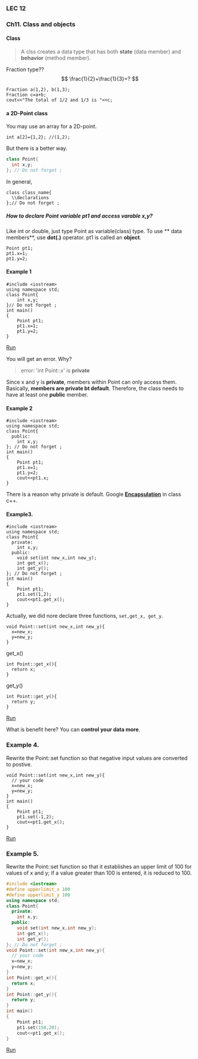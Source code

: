 ### LEC 12

### Ch11. Class and objects

#### Class
> A clss creates a data type that has both **state** (data member) and **behavior** (method member).

Fraction type??
$$
\frac{1}{2}+\frac{1}{3}=?
$$
```
Fraction a(1,2), b(1,3);
Fraction c=a+b;
cout<<"The total of 1/2 and 1/3 is "<<c;
```

#### a 2D-Point class
You may use an array for a 2D-point.
```
int a[2]={1,2}; //(1,2);
```
But there is a better way.

```c++
class Point{
  int x,y;
}; // Do not forget ;
```
In general,
```
class class_name{
  \\declarations
};// Do not forget ;
```
##### How to declare Point variable pt1 and access varable x,y?
Like int or double, just type Point as variable(class) type.
To use ** data members**, use **dot(.)** operator.
pt1 is called an **object**.
```
Point pt1;
pt1.x=1;
pt1.y=2;
```
#### Example 1
```
#include <iostream>
using namespace std;
class Point{
    int x,y;
}// Do not forget ;
int main()
{
    Point pt1;
    pt1.x=1;
    pt1.y=2;
}
```
[Run](http://cpp.sh/76gu)

You will get an error. Why?
>error: 'int Point::x' is **private** 

Since x and y is **private**, members within Point can only access them.
Basically, **members are private bt default**.
Therefore, the class needs to have at least one **public** member.
#### Example 2
```
#include <iostream>
using namespace std;
class Point{
  public:
    int x,y;
}; // Do not forget ;
int main()
{
    Point pt1;
    pt1.x=1;
    pt1.y=2;
    cout<<pt1.x;
}
```
There is a reason why private is default.
Google  [**Encapsulation**](http://en.wikipedia.org/wiki/Encapsulation_%28object-oriented_programming%29)  in class c++.

#### Example3.
```
#include <iostream>
using namespace std;
class Point{
  private:
    int x,y;
  public:
    void set(int new_x,int new_y);
    int get_x();
    int get_y();
}; // Do not forget ;
int main()
{
    Point pt1;
    pt1.set(1,2);
    cout<<pt1.get_x();
}
```
Actually, we did nore declare three functions, `set,get_x, get_y`.
```
void Point::set(int new_x,int new_y){
  x=new_x;
  y=new_y;
}
```
get_x()
```
int Point::get_x(){
  return x;
}
```
get_y()
```
int Point::get_y(){
  return y;
}
```
[Run](http://cpp.sh/3ipo)

What is benefit here? You can **control your data more**.
### Example 4.
Rewrite the Point::set function so that negative input values are converted to postive.
```
void Point::set(int new_x,int new_y){
  // your code
  x=new_x;
  y=new_y;
}
int main()
{
    Point pt1;
    pt1.set(-1,2);
    cout<<pt1.get_x();
}
```
[Run](http://cpp.sh/6jbn)
### Example 5.
Rewrite the Point::set function so that  it establishes an upper limit of 100 for values of x and y; if a value greater than 100 is entered, it is reduced to 100.
```c++
#include <iostream>
#define upperlimit_x 100
#define upperlimit_y 100
using namespace std;
class Point{
  private:
    int x,y;
  public:
    void set(int new_x,int new_y);
    int get_x();
    int get_y();
}; // Do not forget ;
void Point::set(int new_x,int new_y){
  // your code
  x=new_x;
  y=new_y;
}
int Point::get_x(){
  return x;
}
int Point::get_y(){
  return y;
}
int main()
{
    Point pt1;
    pt1.set(150,20);
    cout<<pt1.get_x();
}
```
[Run](http://cpp.sh/73my)











